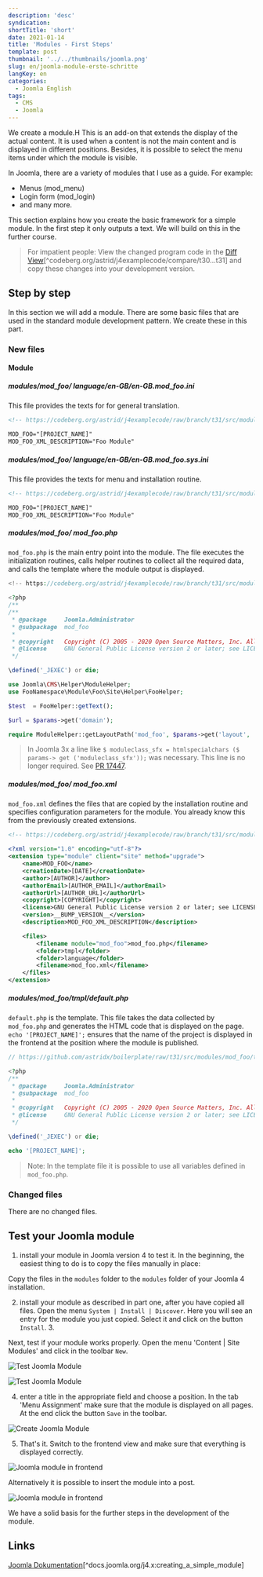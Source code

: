 ```yaml
---
description: 'desc'
syndication:
shortTitle: 'short'
date: 2021-01-14
title: 'Modules - First Steps'
template: post
thumbnail: '../../thumbnails/joomla.png'
slug: en/joomla-module-erste-schritte
langKey: en
categories:
  - Joomla English
tags:
  - CMS
  - Joomla
---
```


We create a module.H This is an add-on that extends the display of the actual content. It is used when a content is not the main content and is displayed in different positions. Besides, it is possible to select the menu items under which the module is visible.<!-- \index{module} -->

In Joomla, there are a variety of modules that I use as a guide. For example:

- Menus (mod_menu)
- Login form (mod_login)
- and many more.

This section explains how you create the basic framework for a simple module. In the first step it only outputs a text. We will build on this in the further course.

> For impatient people: View the changed program code in the [Diff View](https://codeberg.org/astrid/j4examplecode/compare/t30a...t31)[^codeberg.org/astrid/j4examplecode/compare/t30...t31] and copy these changes into your development version.

## Step by step

In this section we will add a module. There are some basic files that are used in the standard module development pattern. We create these in this part.

### New files

#### Module

<!-- prettier-ignore -->
##### modules/mod\_foo/ language/en-GB/en-GB.mod_foo.ini

This file provides the texts for for general translation.

```xml
<!-- https://codeberg.org/astrid/j4examplecode/raw/branch/t31/src/modules/mod_foo/language/en-GB/en-GB.mod_foo.ini -->

MOD_FOO="[PROJECT_NAME]"
MOD_FOO_XML_DESCRIPTION="Foo Module"
```

<!-- prettier-ignore -->
##### modules/mod\_foo/ language/en-GB/en-GB.mod_foo.sys.ini

This file provides the texts for menu and installation routine.

```xml
<!-- https://codeberg.org/astrid/j4examplecode/raw/branch/t31/src/modules/mod_foo/language/en-GB/en-GB.mod_foo.sys.ini -->

MOD_FOO="[PROJECT_NAME]"
MOD_FOO_XML_DESCRIPTION="Foo Module"

```

<!-- prettier-ignore -->
##### modules/mod\_foo/ mod_foo.php

`mod_foo.php` is the main entry point into the module. The file executes the initialization routines, calls helper routines to collect all the required data, and calls the template where the module output is displayed.

```php
<!-- https://codeberg.org/astrid/j4examplecode/raw/branch/t31/src/modules/mod_foo/mod_foo.php

<?php
/**
/**
 * @package     Joomla.Administrator
 * @subpackage  mod_foo
 *
 * @copyright   Copyright (C) 2005 - 2020 Open Source Matters, Inc. All rights reserved.
 * @license     GNU General Public License version 2 or later; see LICENSE.txt
 */

\defined('_JEXEC') or die;

use Joomla\CMS\Helper\ModuleHelper;
use FooNamespace\Module\Foo\Site\Helper\FooHelper;

$test  = FooHelper::getText();

$url = $params->get('domain');

require ModuleHelper::getLayoutPath('mod_foo', $params->get('layout', 'default'));

```

> In Joomla 3x a line like `$ moduleclass_sfx = htmlspecialchars ($ params-> get ('moduleclass_sfx'));` was necessary. This line is no longer required. See [PR 17447](https://github.com/joomla/joomla-cms/pull/17447).

<!-- prettier-ignore -->
##### modules/mod\_foo/ mod_foo.xml

`mod_foo.xml` defines the files that are copied by the installation routine and specifies configuration parameters for the module. You already know this from the previously created extensions.

```xml
<!-- https://codeberg.org/astrid/j4examplecode/raw/branch/t31/src/modules/mod_foo/mod_foo.xml -->

<?xml version="1.0" encoding="utf-8"?>
<extension type="module" client="site" method="upgrade">
	<name>MOD_FOO</name>
	<creationDate>[DATE]</creationDate>
	<author>[AUTHOR]</author>
	<authorEmail>[AUTHOR_EMAIL]</authorEmail>
	<authorUrl>[AUTHOR_URL]</authorUrl>
	<copyright>[COPYRIGHT]</copyright>
	<license>GNU General Public License version 2 or later; see LICENSE.txt</license>
	<version>__BUMP_VERSION__</version>
	<description>MOD_FOO_XML_DESCRIPTION</description>

	<files>
		<filename module="mod_foo">mod_foo.php</filename>
		<folder>tmpl</folder>
		<folder>language</folder>
		<filename>mod_foo.xml</filename>
	</files>
</extension>

```

<!-- prettier-ignore -->
##### modules/mod\_foo/tmpl/default.php

`default.php` is the template. This file takes the data collected by `mod_foo.php` and generates the HTML code that is displayed on the page. `echo '[PROJECT_NAME]';` ensures that the name of the project is displayed in the frontend at the position where the module is published.

```php
// https://github.com/astridx/boilerplate/raw/t31/src/modules/mod_foo/tmpl/default.php

<?php
/**
 * @package     Joomla.Administrator
 * @subpackage  mod_foo
 *
 * @copyright   Copyright (C) 2005 - 2020 Open Source Matters, Inc. All rights reserved.
 * @license     GNU General Public License version 2 or later; see LICENSE.txt
 */

\defined('_JEXEC') or die;

echo '[PROJECT_NAME]';

```

> Note: In the template file it is possible to use all variables defined in `mod_foo.php`.

### Changed files

There are no changed files.

## Test your Joomla module

1. install your module in Joomla version 4 to test it. In the beginning, the easiest thing to do is to copy the files manually in place:

Copy the files in the `modules` folder to the `modules` folder of your Joomla 4 installation.

2. install your module as described in part one, after you have copied all files. Open the menu `System | Install | Discover`. Here you will see an entry for the module you just copied. Select it and click on the button `Install`. 3.

Next, test if your module works properly. Open the menu 'Content | Site Modules' and click in the toolbar `New`.

![Test Joomla Module](/images/j4x36x1.png)

![Test Joomla Module](/images/j4x36x1b.png)

4. enter a title in the appropriate field and choose a position. In the tab 'Menu Assignment' make sure that the module is displayed on all pages. At the end click the button `Save` in the toolbar.

![Create Joomla Module](/images/j4x36x2.png)

5. That's it. Switch to the frontend view and make sure that everything is displayed correctly.

![Joomla module in frontend](/images/j4x36x3.png)

Alternatively it is possible to insert the module into a post.

![Joomla module in frontend](/images/j4x36x4.png)

We have a solid basis for the further steps in the development of the module.

## Links

[Joomla Dokumentation](https://docs.joomla.org/J4.x:Creating_a_Simple_Module)[^docs.joomla.org/j4.x:creating_a_simple_module]
<img src="https://vg08.met.vgwort.de/na/cf3d0b5495de4c67b886abc709a61739" width="1" height="1" alt="">
